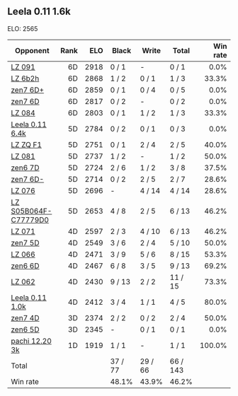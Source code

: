 ## Leela 0.11 1.6k ##

ELO: 2565

Opponent | Rank | ELO | Black | Write | Total | Win rate
---------|-----:|----:|-------|-------|-------|-------:
[LZ 091](LZ%20091.md) | 6D | 2918 | 0 / 1 | - | 0 / 1 | 0.0%
[LZ 6b2h](LZ%206b2h.md) | 6D | 2868 | 1 / 2 | 0 / 1 | 1 / 3 | 33.3%
[zen7 6D+](zen7%206D+.md) | 6D | 2859 | 0 / 1 | 0 / 4 | 0 / 5 | 0.0%
[zen7 6D](zen7%206D.md) | 6D | 2817 | 0 / 2 | - | 0 / 2 | 0.0%
[LZ 084](LZ%20084.md) | 6D | 2803 | 0 / 1 | 1 / 2 | 1 / 3 | 33.3%
[Leela 0.11 6.4k](Leela%200.11%206.4k.md) | 5D | 2784 | 0 / 2 | 0 / 1 | 0 / 3 | 0.0%
[LZ ZQ F1](LZ%20ZQ%20F1.md) | 5D | 2751 | 0 / 1 | 2 / 4 | 2 / 5 | 40.0%
[LZ 081](LZ%20081.md) | 5D | 2737 | 1 / 2 | - | 1 / 2 | 50.0%
[zen6 7D](zen6%207D.md) | 5D | 2724 | 2 / 6 | 1 / 2 | 3 / 8 | 37.5%
[zen7 6D-](zen7%206D-.md) | 5D | 2714 | 0 / 2 | 2 / 5 | 2 / 7 | 28.6%
[LZ 076](LZ%20076.md) | 5D | 2696 | - | 4 / 14 | 4 / 14 | 28.6%
[LZ S05B064F-C77779D0](LZ%20S05B064F-C77779D0.md) | 5D | 2653 | 4 / 8 | 2 / 5 | 6 / 13 | 46.2%
[LZ 071](LZ%20071.md) | 4D | 2597 | 2 / 3 | 4 / 10 | 6 / 13 | 46.2%
[zen7 5D](zen7%205D.md) | 4D | 2549 | 3 / 6 | 2 / 4 | 5 / 10 | 50.0%
[LZ 066](LZ%20066.md) | 4D | 2471 | 3 / 9 | 5 / 6 | 8 / 15 | 53.3%
[zen6 6D](zen6%206D.md) | 4D | 2467 | 6 / 8 | 3 / 5 | 9 / 13 | 69.2%
[LZ 062](LZ%20062.md) | 4D | 2430 | 9 / 13 | 2 / 2 | 11 / 15 | 73.3%
[Leela 0.11 1.0k](Leela%200.11%201.0k.md) | 4D | 2412 | 3 / 4 | 1 / 1 | 4 / 5 | 80.0%
[zen7 4D](zen7%204D.md) | 3D | 2374 | 2 / 2 | 0 / 2 | 2 / 4 | 50.0%
[zen6 5D](zen6%205D.md) | 3D | 2345 | - | 0 / 1 | 0 / 1 | 0.0%
[pachi 12.20 3k](pachi%2012.20%203k.md) | 1D | 1919 | 1 / 1 | - | 1 / 1 | 100.0%
Total | | | 37 / 77 | 29 / 66 | 66 / 143 | 
Win rate| | | 48.1% | 43.9% | 46.2% | 
